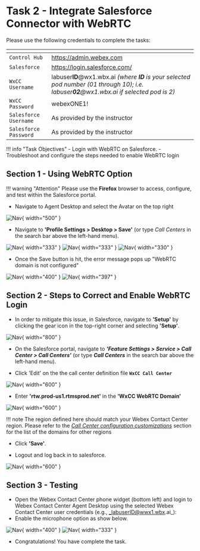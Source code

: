 # Task 2 - Integrate Salesforce Connector with WebRTC



Please use the following credentials to complete the tasks:

| <!-- -->                  | <!-- -->         |
| ------------------------- | ---------------- |
| `Control Hub`             | <a href="https://admin.webex.com" target="_blank">https://admin.webex.com</a> |
| `Salesforce`   | <a href="https://login.salesforce.com" target="_blank">https://login.salesforce.com/</a> |
| `WxCC Username`       | labuser**ID**@wx1.wbx.ai     _(where **ID** is your selected pod number (01 through 10); i.e. labuser**02**@wx1.wbx.ai if selected pod is 2)_       |
| `WxCC Password`       | webexONE1!         |
| `Salesforce Username`       | As provided by the instructor       |
| `Salesforce Password`       | As provided by the instructor       |


!!! info "Task Objectives"
	- Login with WebRTC on Salesforce.
	- Troubleshoot and configure the steps needed to enable WebRTC login

 
## **Section 1 - Using WebRTC Option**

!!! warning "Attention"
	Please use the **Firefox** browser to access, configure, and test within the Salesforce portal.

- Navigate to Agent Desktop and select the Avatar on the top right

![Nav](./assets/task2/1.png){ width="500" }

- Navigate to **'Profile Settings > Desktop > Save'** (or type _Call Centers_ in the search bar above the left-hand menu).

![Nav](./assets/task2/2.png){ width="333" }
![Nav](./assets/task2/3.png){ width="333" }
![Nav](./assets/task2/4.png){ width="330" }

- Once the Save button is hit, the error message pops up "WebRTC domain is not configured" 

![Nav](./assets/task2/5.png){ width="400" }
![Nav](./assets/task2/5A.png){ width="397" }

## **Section 2 - Steps to Correct and Enable WebRTC Login**

- In order to mitigate this issue, in Salesforce, navigate to **'Setup'** by clicking the gear icon in the top-right corner and selecting **'Setup'**.

![Nav](./assets/t2s1p1.png){ width="800" }

- On the Salesforce portal, navigate to _**'Feature Settings > Service > Call Center > Call Centers'**_ (or type **_Call Centers_** in the search bar above the left-hand menu).

- Click 'Edit' on the the call center definition file **`WxCC Call Center`**
  
![Nav](./assets/task2/6.png){ width="600" }

- Enter **'rtw.prod-us1.rtmsprod.net'** in the **'WxCC WebRTC Domain'**

![Nav](./assets/task2/7.png){ width="600" }

!!! note
	The region defined here should match your Webex Contact Center region. Please refer to the [_Call Center configuration customizations_](https://help.webex.com/en-us/article/dyidod/Integrate-Webex-Contact-Center-with-Salesforce-(Version-2-New)#reference-template_2cf241c7-ade1-49d6-9582-b38467cb85f4) section for the list of the domains for other regions
    
- Click **'Save'**.
  
- Logout and log back in to salesforce.

![Nav](./assets/task2/8.png){ width="600" }

## **Section 3 - Testing**

- Open the Webex Contact Center phone widget (bottom left) and login to Webex Contact Center Agent Desktop using the selected Webex Contact Center user credentials (e.g., _labuserID@wwx1.wbx.ai_):
- Enable the microphone option as show below. 

![Nav](./assets/task2/9.png){ width="400" }
![Nav](./assets/task2/10.png){ width="333" }


- Congratulations! You have complete the task.











